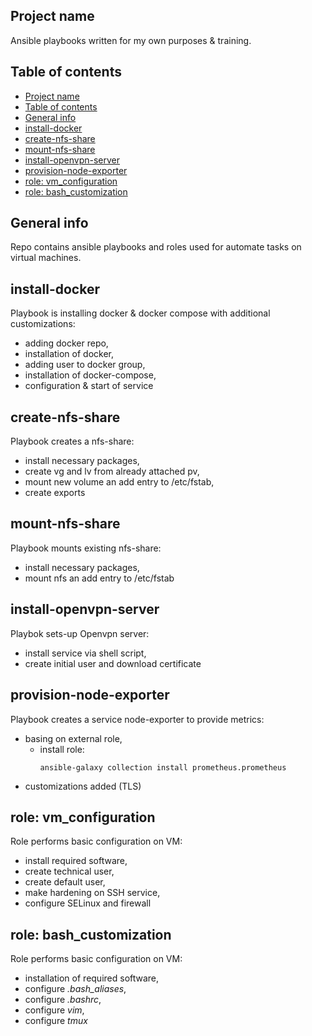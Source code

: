 ## Project name

Ansible playbooks written for my own purposes & training.

## Table of contents
- [Project name](#project-name)
- [Table of contents](#table-of-contents)
- [General info](#general-info)
- [install-docker](#install-docker)
- [create-nfs-share](#create-nfs-share)
- [mount-nfs-share](#mount-nfs-share)
- [install-openvpn-server](#install-openvpn-server)
- [provision-node-exporter](#provision-node-exporter)
- [role: vm\_configuration](#role-vm_configuration)
- [role: bash\_customization](#role-bash_customization)
## General info

Repo contains ansible playbooks and roles used for automate tasks on virtual machines.

## install-docker

Playbook is installing docker & docker compose with additional customizations:
- adding docker repo,
- installation of docker,
- adding user to docker group,
- installation of docker-compose,
- configuration & start of service

## create-nfs-share
Playbook creates a nfs-share:
- install necessary packages,
- create vg and lv from already attached pv,
- mount new volume an add entry to /etc/fstab,
- create exports

## mount-nfs-share
Playbook mounts existing nfs-share:
- install necessary packages,
- mount nfs an add entry to /etc/fstab

## install-openvpn-server
Playbok sets-up Openvpn server:
- install service via shell script,
- create initial user and download certificate
 
## provision-node-exporter
Playbook creates a service node-exporter to provide metrics:
- basing on external role,
  - install role:
    ```
    ansible-galaxy collection install prometheus.prometheus
    ```
- customizations added (TLS)

## role: vm_configuration
Role performs basic configuration on VM:
- install required software,
- create technical user,
- create default user,
- make hardening on SSH service,
- configure SELinux and firewall

## role: bash_customization
Role performs basic configuration on VM:
- installation of required software,
- configure *.bash_aliases*,
- configure *.bashrc*,
- configure *vim*,
- configure *tmux*
